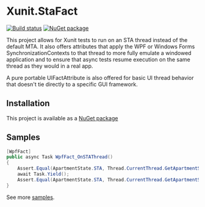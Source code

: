 Xunit.StaFact
======================

[![Build status](https://ci.appveyor.com/api/projects/status/oxq7bw2gxyksaji9/branch/master?svg=true)](https://ci.appveyor.com/project/AArnott/xunit-stafact/branch/master)
[![NuGet package](https://img.shields.io/nuget/v/xunit.stafact.svg)](https://nuget.org/packages/xunit.stafact)

This project allows for Xunit tests to run on an STA thread instead of
the default MTA. It also offers attributes that apply the WPF or
Windows Forms SynchronizationContexts to that thread to more fully
emulate a windowed application and to ensure that async tests resume
execution on the same thread as they would in a real app.

A pure portable UIFactAttribute is also offered for basic UI thread
behavior that doesn't tie directly to a specific GUI framework.

## Installation

This project is available as a [NuGet package][NuPkg]

## Samples

```csharp
[WpfFact]
public async Task WpfFact_OnSTAThread()
{
    Assert.Equal(ApartmentState.STA, Thread.CurrentThread.GetApartmentState());
    await Task.Yield();
    Assert.Equal(ApartmentState.STA, Thread.CurrentThread.GetApartmentState()); // still there
}
```

See more [samples](src/Xunit.StaFact.Tests/Samples.cs).

[NuPkg]: https://www.nuget.org/packages/Xunit.StaFact
